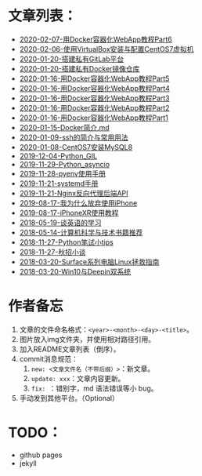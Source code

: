 # 文章列表：
- [2020-02-07-用Docker容器化WebApp教程Part6](2020-02-07-用Docker容器化WebApp教程Part6.md)
- [2020-02-06-使用VirtualBox安装与配置CentOS7虚拟机](./2020-02-06-使用VirtualBox安装与配置CentOS7虚拟机.md)
- [2020-01-20-搭建私有GitLab平台](./2020-01-20-搭建私有GitLab平台.md)
- [2020-01-20-搭建私有Docker镜像仓库](./2020-01-20-搭建私有Docker镜像仓库.md)
- [2020-01-16-用Docker容器化WebApp教程Part5](./2020-01-16-用Docker容器化WebApp教程Part5.md)
- [2020-01-16-用Docker容器化WebApp教程Part4](./2020-01-16-用Docker容器化WebApp教程Part4.md)
- [2020-01-16-用Docker容器化WebApp教程Part3](./2020-01-16-用Docker容器化WebApp教程Part3.md)
- [2020-01-16-用Docker容器化WebApp教程Part2](./2020-01-16-用Docker容器化WebApp教程Part2.md)
- [2020-01-16-用Docker容器化WebApp教程Part1](./2020-01-16-用Docker容器化WebApp教程Part1.md)
- [2020-01-15-Docker简介.md](./2020-01-15-Docker简介.md)
- [2020-01-09-ssh的简介与常用用法](./2020-01-09-ssh的简介与常用用法.md)
- [2020-01-08-CentOS7安装MySQL8](./2020-01-08-CentOS7安装MySQL8.md)
- [2019-12-04-Python_GIL](./2019-12-04-Python_GIL.md)
- [2019-11-29-Python_asyncio](./2019-11-29-Python_asyncio.md)
- [2019-11-28-pyenv使用手册](./2019-11-28-pyenv使用手册.md)
- [2019-11-21-systemd手册](./2019-11-21-systemd手册.md)
- [2019-11-21-Nginx反向代理后端API](./2019-11-21-nginx反向代理后端API.md)
- [2019-08-17-我为什么放弃使用iPhone](./2019-08-17-我为什么放弃使用iPhone.md)
- [2019-08-17-iPhoneXR使用教程](./2019-08-17-iPhoneXR使用教程.md)
- [2018-05-19-谈英语的学习](./2018-05-19-谈英语的学习.md)
- [2018-05-14-计算机科学与技术书籍推荐](./2018-05-14-计算机科学与技术书籍推荐.md)
- [2018-11-27-Python笔试小tips](./2018-11-27-Python笔试小tips.md)
- [2018-11-27-秋招小谈](./2018-11-27-秋招小谈.md)
- [2018-03-20-Surface系列电脑Linux拯救指南](./2018-03-20-Surface系列电脑Linux拯救指南.md)
- [2018-03-20-Win10与Deepin双系统](./2018-03-20-Win10与Deepin双系统.md)

# 作者备忘
1. 文章的文件命名格式：`<year>-<month>-<day>-<title>`。
2. 图片放入img文件夹，并使用相对路径引用。
3. 加入README文章列表（倒序）。
4. commit消息规范：
   1. `new: <文章文件名（不带后缀）>`：新文章。
   2. `update: xxx`：文章内容更新。
   3. `fix: `：错别字，md 语法错误等小 bug。
5. 手动发到其他平台。（Optional）

# TODO：
- github pages
- jekyll
